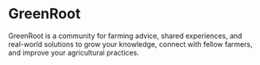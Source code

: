 # GreenRoot
GreenRoot is a community for farming advice, shared experiences, and real-world solutions to grow your knowledge, connect with fellow farmers, and improve your agricultural practices.
